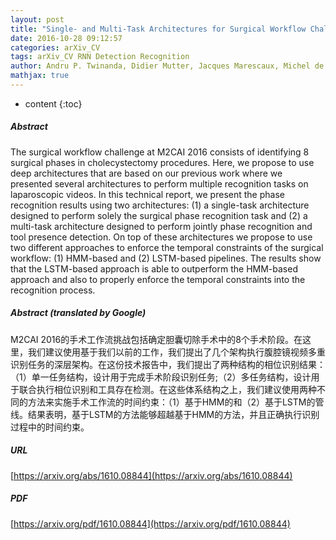 ```yaml
---
layout: post
title: "Single- and Multi-Task Architectures for Surgical Workflow Challenge at M2CAI 2016"
date: 2016-10-28 09:12:57
categories: arXiv_CV
tags: arXiv_CV RNN Detection Recognition
author: Andru P. Twinanda, Didier Mutter, Jacques Marescaux, Michel de Mathelin, Nicolas Padoy
mathjax: true
---
```


* content
{:toc}

##### Abstract
The surgical workflow challenge at M2CAI 2016 consists of identifying 8 surgical phases in cholecystectomy procedures. Here, we propose to use deep architectures that are based on our previous work where we presented several architectures to perform multiple recognition tasks on laparoscopic videos. In this technical report, we present the phase recognition results using two architectures: (1) a single-task architecture designed to perform solely the surgical phase recognition task and (2) a multi-task architecture designed to perform jointly phase recognition and tool presence detection. On top of these architectures we propose to use two different approaches to enforce the temporal constraints of the surgical workflow: (1) HMM-based and (2) LSTM-based pipelines. The results show that the LSTM-based approach is able to outperform the HMM-based approach and also to properly enforce the temporal constraints into the recognition process.

##### Abstract (translated by Google)
M2CAI 2016的手术工作流挑战包括确定胆囊切除手术中的8个手术阶段。在这里，我们建议使用基于我们以前的工作，我们提出了几个架构执行腹腔镜视频多重识别任务的深层架构。在这份技术报告中，我们提出了两种结构的相位识别结果：（1）单一任务结构，设计用于完成手术阶段识别任务;（2）多任务结构，设计用于联合执行相位识别和工具存在检测。在这些体系结构之上，我们建议使用两种不同的方法来实施手术工作流的时间约束：（1）基于HMM的和（2）基于LSTM的管线。结果表明，基于LSTM的方法能够超越基于HMM的方法，并且正确执行识别过程中的时间约束。

##### URL
[https://arxiv.org/abs/1610.08844](https://arxiv.org/abs/1610.08844)

##### PDF
[https://arxiv.org/pdf/1610.08844](https://arxiv.org/pdf/1610.08844)

